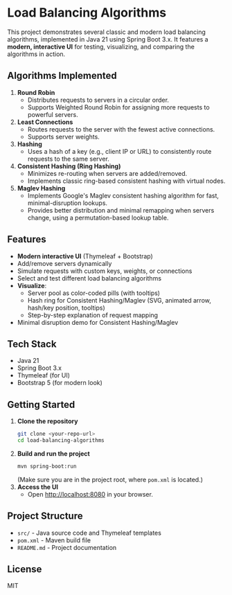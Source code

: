 # Load Balancing Algorithms

This project demonstrates several classic and modern load balancing algorithms, implemented in Java 21 using Spring Boot 3.x. It features a **modern, interactive UI** for testing, visualizing, and comparing the algorithms in action.

## Algorithms Implemented

1. **Round Robin**
   - Distributes requests to servers in a circular order.
   - Supports Weighted Round Robin for assigning more requests to powerful servers.
2. **Least Connections**
   - Routes requests to the server with the fewest active connections.
   - Supports server weights.
3. **Hashing**
   - Uses a hash of a key (e.g., client IP or URL) to consistently route requests to the same server.
4. **Consistent Hashing (Ring Hashing)**
   - Minimizes re-routing when servers are added/removed.
   - Implements classic ring-based consistent hashing with virtual nodes.
5. **Maglev Hashing**
   - Implements Google's Maglev consistent hashing algorithm for fast, minimal-disruption lookups.
   - Provides better distribution and minimal remapping when servers change, using a permutation-based lookup table.

## Features
- **Modern interactive UI** (Thymeleaf + Bootstrap)
- Add/remove servers dynamically
- Simulate requests with custom keys, weights, or connections
- Select and test different load balancing algorithms
- **Visualize**:
  - Server pool as color-coded pills (with tooltips)
  - Hash ring for Consistent Hashing/Maglev (SVG, animated arrow, hash/key position, tooltips)
  - Step-by-step explanation of request mapping
- Minimal disruption demo for Consistent Hashing/Maglev

## Tech Stack
- Java 21
- Spring Boot 3.x
- Thymeleaf (for UI)
- Bootstrap 5 (for modern look)

## Getting Started
1. **Clone the repository**
   ```bash
   git clone <your-repo-url>
   cd load-balancing-algorithms
   ```
2. **Build and run the project**
   ```bash
   mvn spring-boot:run
   ```
   (Make sure you are in the project root, where `pom.xml` is located.)
3. **Access the UI**
   - Open [http://localhost:8080](http://localhost:8080) in your browser.

## Project Structure
- `src/` - Java source code and Thymeleaf templates
- `pom.xml` - Maven build file
- `README.md` - Project documentation

## License
MIT 